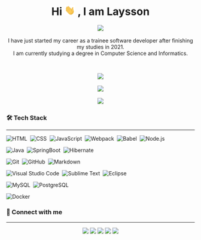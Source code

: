<h1 align="center"> Hi <img src="https://raw.githubusercontent.com/KevinPatel04/KevinPatel04/master/Hi.gif" width="28px"> , I am Laysson </h1>
<p align='center'><img  style="width:600px;" src="https://cdna.artstation.com/p/assets/images/images/029/012/890/original/byron-yu-2b-combo-robots-300-height.gif?1596188684"></p>
<p align="center" width="150px"> I have just started my career as a trainee software developer after finishing my studies in 2021.<br>I am currently studying a degree in Computer Science and Informatics.</p>

<br>

<!-- Languages -->
<p align="center">
<img src="https://github-readme-stats.vercel.app/api/top-langs/?username=LP-React&layout=compact&=TSQL&theme=chartreuse-dark">
</p>

<p align="center" ><img src="https://github-readme-stats.vercel.app/api?username=LP-React&count_private=true&show_icons=true&&theme=chartreuse-dark&include_all_commits=true" width="400px"></p> 

<p align="center" ><img src="https://github-readme-streak-stats.herokuapp.com?user=LP-React&theme=chartreuse-dark"></p>

### 🛠 Tech Stack
---

![HTML](https://img.shields.io/badge/-HTML-05122A?style=flat&logo=HTML5)&nbsp;
![CSS](https://img.shields.io/badge/-CSS-05122A?style=flat&logo=CSS3&logoColor=1572B6)&nbsp;
![JavaScript](https://img.shields.io/badge/-JavaScript-05122A?style=flat&logo=javascript)&nbsp;
![Webpack](https://img.shields.io/badge/-Webpack-05122A?style=flat&logo=webpack)&nbsp;
![Babel](https://img.shields.io/badge/-Babel.js-05122A?style=flat&logo=babel)&nbsp;
![Node.js](https://img.shields.io/badge/-Node.js-05122A?style=flat&logo=node.js)&nbsp;

![Java](https://img.shields.io/badge/-Java-05122A?style=flat&logo=openjdk&logoColor=FFA518)&nbsp;
![SpringBoot](https://img.shields.io/badge/-SpringBoot-05122A?style=flat&logo=spring&logoColor=6DB33F)&nbsp;
![Hibernate](https://img.shields.io/badge/-Hibernate-05122A?style=flat&logo=hibernate&logoColor=8f8f7f)&nbsp;

![Git](https://img.shields.io/badge/-Git-05122A?style=flat&logo=git)&nbsp;
![GitHub](https://img.shields.io/badge/-GitHub-05122A?style=flat&logo=github)&nbsp;
![Markdown](https://img.shields.io/badge/-Markdown-05122A?style=flat&logo=markdown)&nbsp;

![Visual Studio Code](https://img.shields.io/badge/-Visual%20Studio%20Code-05122A?style=flat&logo=visual-studio-code&logoColor=007ACC)&nbsp;
![Sublime Text](https://img.shields.io/badge/-Sublime%20Text-05122A?style=flat&logo=sublime-text&logoColor=FF9800)&nbsp;
![Eclipse](https://img.shields.io/badge/-Eclipse%20IDE-05122A?style=flat&logo=eclipse&logoColor=50508f)&nbsp;

![MySQL](https://img.shields.io/badge/-MySQL-05122A?style=flat&logo=mysql&logoColor=4479A1)&nbsp;
![PostgreSQL](https://img.shields.io/badge/-PostgreSQL-05122A?style=flat&logo=postgresql)&nbsp;

![Docker](https://img.shields.io/badge/-Docker-05122A?style=flat&logo=docker)&nbsp;

### 🔗 Connect with me
---
<p align="center">
<a href="https://github.com/LP-React"><img src="https://img.shields.io/badge/-Laysson-444346?style=for-the-badge&logo=github&logoColor=white"/></a>
<a href="https://www.linkedin.com/in/laysson-polo/"><img src="https://img.shields.io/badge/-laysson%20polo-0077B5?style=for-the-badge&logo=Linkedin&logoColor=white"/></a>
<a href="mailto:ljamirp30@gmail.com"><img src="https://img.shields.io/badge/-ljamirp30@gmail.com-D14836?style=for-the-badge&logo=Gmail&logoColor=white"/></a>
<a href="https://www.instagram.com/lp.react/"><img src="https://img.shields.io/badge/-lp.react-E4405F?style=for-the-badge&logo=Instagram&logoColor=white"/></a>
<a href="https://www.discordapp.com/users/686343389985243289"><img src="https://img.shields.io/badge/-LP.React-7249fa?style=for-the-badge&logo=discord&logoColor=white"/></a>
</p>
